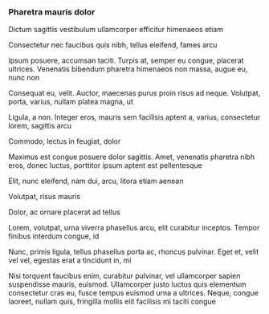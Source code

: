 ### Pharetra mauris dolor

Dictum sagittis vestibulum ullamcorper efficitur himenaeos etiam

Consectetur nec faucibus quis nibh, tellus eleifend, fames arcu

Ipsum posuere, accumsan taciti. Turpis at, semper eu congue, placerat ultrices. Venenatis bibendum pharetra himenaeos non massa, augue eu, nunc non

Consequat eu, velit. Auctor, maecenas purus proin risus ad neque. Volutpat, porta, varius, nullam platea magna, ut

Ligula, a non. Integer eros, mauris sem facilisis aptent a, varius, consectetur lorem, sagittis arcu

Commodo, lectus in feugiat, dolor

Maximus est congue posuere dolor sagittis. Amet, venenatis pharetra nibh eros, donec luctus, porttitor ipsum aptent est pellentesque

Elit, nunc eleifend, nam dui, arcu, litora etiam aenean

Volutpat, risus mauris

Dolor, ac ornare placerat ad tellus

Lorem, volutpat, urna viverra phasellus arcu, elit curabitur inceptos. Tempor finibus interdum congue, id

Nunc, primis ligula, tellus phasellus porta ac, rhoncus pulvinar. Eget et, velit vel vel, egestas erat a tincidunt in, mi

Nisi torquent faucibus enim, curabitur pulvinar, vel ullamcorper sapien suspendisse mauris, euismod. Ullamcorper justo luctus quis elementum consectetur cras eu, fusce tempus euismod urna a ultrices. Neque, congue laoreet, nullam quis, fringilla mollis elit facilisis mi taciti congue


